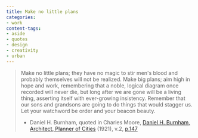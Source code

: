 ```yaml
---
title: Make no little plans
categories:
- work
content-tags:
- aside
- quotes
- design
- creativity
- urban
---
```


> Make no little plans; they have no magic to stir men's blood and probably themselves will not be realized. Make big plans; aim high in hope and work, remembering that a noble, logical diagram once recorded will never die, but long after we are gone will be a living thing, asserting itself with ever-growing insistency. Remember that our sons and grandsons are going to do things that would stagger us. Let your watchword be order and your beacon beauty.
> - Daniel H. Burnham, quoted in Charles Moore, [Daniel H. Burnham, Architect, Planner of Cities][1] (1921), v.2, [p.147][2]

   [1]: http://openlibrary.org/books/OL7205061M/Daniel_H._Burnham_architect_planner_of_cities
   [2]: http://www.archive.org/stream/danielhburnhamar02moor#page/147
